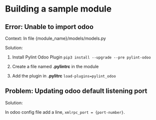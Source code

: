 # Building a sample module

## Error: Unable to import odoo 

Context: In file {module_name}/models/models.py

Solution:

1. Install Pylint Odoo Plugin 
  ```pip3 install --upgrade --pre pylint-odoo```

2. Create a file named **.pylintrc** in the module 

3. Add the plugin in **.pylitrc**
  ```load-plugins=pylint_odoo```

## Problem: Updating odoo default listening port

Solution:

In odoo config file add a line, ```xmlrpc_port = {port-number}```.
